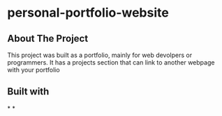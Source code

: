 # personal-portfolio-website
 
## About The Project
This project was built as a portfolio, mainly for web devolpers or programmers. It has a projects section that can link to another webpage with your portfolio

## Built with
*[](HTML)
*[](CSS)
